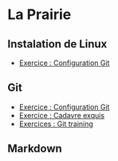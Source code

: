 # La Prairie

## Instalation de Linux

- [Exercice : Configuration Git](git/exercice-git-configuration.md)

## Git

- [Exercice : Configuration Git](git/exercice-git-configuration.md)
- [Exercice : Cadavre exquis](git/exercice-git-cadavre-exquis.md)
- [Exercices : Git training](git/exercice-git-training.md)


## Markdown
